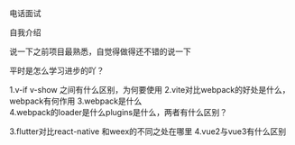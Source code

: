电话面试

自我介绍  


说一下之前项目最熟悉，自觉得做得还不错的说一下  

平时是怎么学习进步的吖？  


1.v-if v-show <component>之间有什么区别，为何要使用<component>
2.vite对比webpack的好处是什么，webpack有何作用
3.webpack是什么  
4.webpack的loader是什么plugins是什么，两者有什么区别？  

3.flutter对比react-native 和weex的不同之处在哪里
4.vue2与vue3有什么区别
